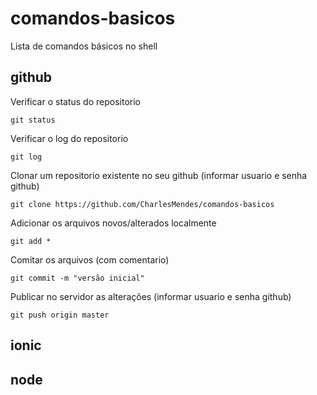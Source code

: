 # comandos-basicos
Lista de comandos básicos no shell

## github
Verificar o status do repositorio

    git status

Verificar o log do repositorio

    git log
  
Clonar um repositorio existente no seu github (informar usuario e senha github)

    git clone https://github.com/CharlesMendes/comandos-basicos

Adicionar os arquivos novos/alterados localmente

    git add *

Comitar os arquivos (com comentario)

    git commit -m "versão inicial"

Publicar no servidor as alterações (informar usuario e senha github)

    git push origin master


## ionic

## node
